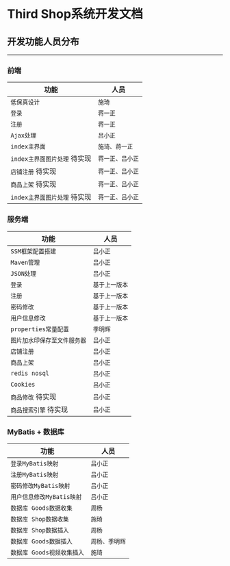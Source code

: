 # Third Shop系统开发文档


## 开发功能人员分布
---
### 前端

功能 | 人员
---|---
`低保真设计`|`施琦`
`登录`|`蒋一正`
`注册`|`蒋一正`
`Ajax处理`|`吕小正`
`index主界面`|`施琦、蒋一正`
`index主界面图片处理` 待实现|`蒋一正、吕小正`
`店铺注册` 待实现|`蒋一正、吕小正`
`商品上架` 待实现|`蒋一正、吕小正`
`index主界面图片处理` 待实现|`蒋一正、吕小正`

### 服务端

功能 | 人员
---|---
`SSM框架配置搭建`|`吕小正`
`Maven管理`|`吕小正`
`JSON处理`|`吕小正`
`登录`|`基于上一版本`
`注册`|`基于上一版本`
`密码修改`|`基于上一版本`
`用户信息修改`|`基于上一版本`
`properties常量配置`|`季明辉`
`图片加水印保存至文件服务器`|`吕小正`
`店铺注册` |`吕小正`
`商品上架` |`吕小正`
`redis nosql` |`吕小正`
`Cookies` |`吕小正`
`商品修改` 待实现|`吕小正`
`商品搜索引擎` 待实现|`吕小正`

### MyBatis + 数据库

功能 | 人员
---|---
`登录MyBatis映射`|`吕小正`
`注册MyBatis映射`|`吕小正`
`密码修改MyBatis映射`|`吕小正`
`用户信息修改MyBatis映射`|`吕小正`
`数据库 Goods数据收集`|`周杨`
`数据库 Shop数据收集`|`施琦`
`数据库 Shop数据插入`|`周杨`
`数据库 Goods数据插入`|`周杨、季明辉`
`数据库 Goods视频收集插入`|`施琦`

